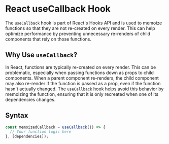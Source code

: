 # React useCallback Hook

The `useCallback` hook is part of React's Hooks API and is used to memoize functions so that they are not re-created on every render. This can help optimize performance by preventing unnecessary re-renders of child components that rely on those functions.

## Why Use `useCallback`?

In React, functions are typically re-created on every render. This can be problematic, especially when passing functions down as props to child components. When a parent component re-renders, the child component may also re-render if the function is passed as a prop, even if the function hasn't actually changed. The `useCallback` hook helps avoid this behavior by memoizing the function, ensuring that it is only recreated when one of its dependencies changes.

## Syntax

```jsx
const memoizedCallback = useCallback(() => {
  // Your function logic here
}, [dependencies]);
